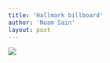 ```yaml
---
title: 'Hallmark billboard'
author: 'Noam Sain'
layout: post
---
```


[![](http://2.bp.blogspot.com/_8aN4krk1nsk/S231uIAqcyI/AAAAAAAAAWc/rFsUCvSlSI8/s400/image-4.jpg)](http://2.bp.blogspot.com/_8aN4krk1nsk/S231uIAqcyI/AAAAAAAAAWc/rFsUCvSlSI8/s1600-h/image-4.jpg)